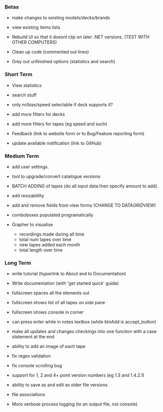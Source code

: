 ### Betas

- make changes to existing models/decks/brands
- view existing items lists



- Rebuild UI so that it doesnt clip on later .NET versions. (TEST WITH OTHER COMPUTERS)



- Clean up code (commented out lines)
- Grey out unfinished options (statistics and search)



### Short Term

- View statistics

- search stuff



- only nr/bias/speed selectable if deck supports it?

- add more filters for decks
- add more filters for tapes (eg speed and such)



- Feedback (link to website form or to Bug/Feature reporting form)
- update available notification (link to GitHub)



### Medium Term

- add user settings.
- tool to upgrade/convert catalogue versions



- BATCH ADDING of tapes (do all input data then specify amount to add).



- add resizablility
- add and remove fields from view forms (CHANGE TO DATA*GRID*VIEW)
- comboboxes populated programatically



- Grapher to visualise
  - recordings made during all time
  - total num tapes over time
  - new tapes added each month
  - total length over time



### Long Term

- write tutorial (hyperlink to About and to Documentation)
- Write documentation (with 'get started quick' guide)



- fullscreen spaces all the elements out
- fullscreen shows list of all tapes on side pane
- fullscreen shows console in corner
- can press enter while in notes textbox (while btnAdd is accept_button)



- make all updates and changes checkings into one funciton with a case statement at the end
- ability to add an image of each tape



- fix regex validation
- fix console scrolling bug



- support for 1, 2 and 4+ point version numbers (eg 1.3 and 1.4.2.1)
- ability to save as and edit as older file versions
- file associations
- More verbose process logging (to an output file, not console)